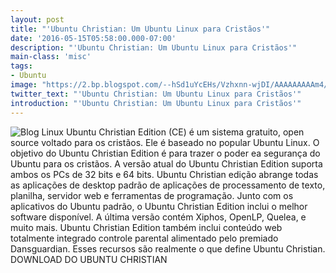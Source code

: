 ```yaml
---
layout: post
title: "'Ubuntu Christian: Um Ubuntu Linux para Cristãos'"
date: '2016-05-15T05:58:00.000-07:00'
description: "'Ubuntu Christian: Um Ubuntu Linux para Cristãos'"
main-class: 'misc'
tags:
- Ubuntu
image: "https://2.bp.blogspot.com/--hSd1uYcEHs/Vzhxnn-wjDI/AAAAAAAAAm4/LpfE4e-o0dAufYMR1h-bD52DwnVQZawwwCLcB/s72-c/ubuntu-christian.jpg"
twitter_text: "'Ubuntu Christian: Um Ubuntu Linux para Cristãos'"
introduction: "'Ubuntu Christian: Um Ubuntu Linux para Cristãos'"
---
```

![Blog Linux](https://2.bp.blogspot.com/--hSd1uYcEHs/Vzhxnn-wjDI/AAAAAAAAAm4/LpfE4e-o0dAufYMR1h-bD52DwnVQZawwwCLcB/s640/ubuntu-christian.jpg "Blog Linux")
Ubuntu Christian Edition (CE) é um sistema gratuito, open source voltado para os cristãos. Ele é baseado no popular Ubuntu Linux. O objetivo do Ubuntu Christian Edition é para trazer o poder ea segurança do Ubuntu para os cristãos. A versão atual do Ubuntu Christian Edition suporta ambos os PCs de 32 bits e 64 bits. Ubuntu Christian edição abrange todas as aplicações de desktop padrão de aplicações de processamento de texto, planilha, servidor web e ferramentas de programação.
Junto com os aplicativos do Ubuntu padrão, o Ubuntu Christian Edition inclui o melhor software disponível. A última versão contém Xiphos, OpenLP, Quelea, e muito mais.
Ubuntu Christian Edition também inclui conteúdo web totalmente integrado controle parental alimentado pelo premiado Dansguardian. Esses recursos são realmente o que define Ubuntu Christian.
DOWNLOAD DO UBUNTU CHRISTIAN
